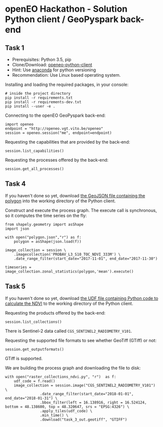 # openEO Hackathon - Solution Python client / GeoPyspark back-end

## Task 1

* Prerequisites: Python 3.5, pip
* Clone/Download: [openeo-python-client](https://github.com/Open-EO/openeo-python-client)
* Hint: Use [anaconda](https://anaconda.org/anaconda/python) for python versioning
* Recommendation: Use Linux based operating system.

Installing and loading the required packages, in your console:
```{bash}
# inside the project directory
pip install -r requirements.txt
pip install -r requirements-dev.txt
pip install --user -e .
```

Connecting to the openEO GeoPyspark back-end:
```{python}
import openeo
endpoint = "http://openeo.vgt.vito.be/openeo"
session = openeo.session("me", endpoint=endpoint)
```

Requesting the capabilities that are provided by the back-end:
```{python}
session.list_capabilities()
```

Requesting the processes offered by the back-end:
```{python}
session.get_all_processes()
```

## Task 4

If you haven't done so yet, download [the GeoJSON file containing the polygon](polygon.json) into the working directory of the Python client.

Construct and execute the process graph. The execute call is synchronous, so it computes the time series on the fly:
```{python}
from shapely.geometry import asShape
import json

with open("polygon.json","r") as f:
    polygon = asShape(json.load(f))

image_collection = session \
    .imagecollection('PROBAV_L3_S10_TOC_NDVI_333M') \
    .date_range_filter(start_date="2017-11-01", end_date="2017-11-30")

timeseries = image_collection.zonal_statistics(polygon,'mean').execute()
```

## Task 5

If you haven't done so yet, download [the UDF file containing Python code to calculate the NDVI](raster_collections_ndvi.py) to the working directory of the Python client.

Requesting the products offered by the back-end:
```{python}
session.list_collections()
```
There is Sentinel-2 data called `CGS_SENTINEL2_RADIOMETRY_V101`.

Requesting the supported file formats to see whether GeoTiff (GTiff) or not:
```{python}
session.get_outputformats()
```
GTiff is supported.

We are building the process graph and downloading the file to disk:
```{python}
with open("raster_collections_ndvi.py", "r")  as f:
    udf_code = f.read()
    image_collection = session.image("CGS_SENTINEL2_RADIOMETRY_V101") \
                .date_range_filter(start_date="2018-01-01", end_date="2018-01-31") \
                .bbox_filter(left = 16.138916, right = 16.524124, bottom = 48.138600, top = 48.320647, srs = "EPSG:4326") \
                .apply_tiles(udf_code) \
                .min_time() \
                .download("task_3_out.geotiff", "GTIFF")
```
